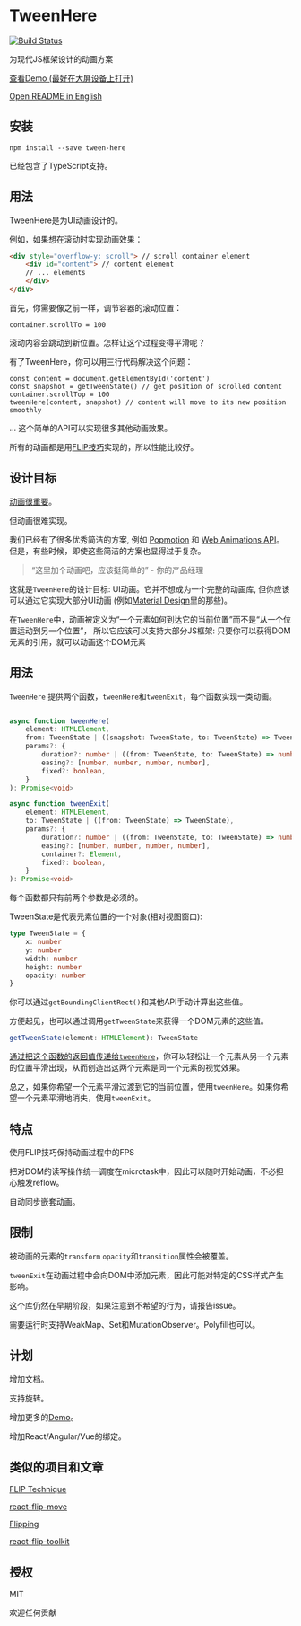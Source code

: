 ﻿# TweenHere

[![Build Status](https://travis-ci.org/pinyin/tween-here.svg?branch=master)](https://travis-ci.org/pinyin/tween-here)

为现代JS框架设计的动画方案

[查看Demo (最好在大屏设备上打开)](http://pinyin.github.io/tween-here)

[Open README in English](./README.md)

## 安装

`npm install --save tween-here`

已经包含了TypeScript支持。

## 用法

TweenHere是为UI动画设计的。

例如，如果想在滚动时实现动画效果：

```html
<div style="overflow-y: scroll"> // scroll container element
    <div id="content"> // content element
    // ... elements
    </div>
</div>
```
首先，你需要像之前一样，调节容器的滚动位置：
```
container.scrollTo = 100
```
滚动内容会跳动到新位置。怎样让这个过程变得平滑呢？

有了TweenHere，你可以用三行代码解决这个问题：
```
const content = document.getElementById('content')
const snapshot = getTweenState() // get position of scrolled content
container.scrollTop = 100
tweenHere(content, snapshot) // content will move to its new position smoothly 
```

... 这个简单的API可以实现很多其他动画效果。

所有的动画都是用[FLIP技巧](https://aerotwist.com/blog/flip-your-animations/)实现的，所以性能比较好。

## 设计目标

[动画很重要](https://material.io/guidelines/motion/material-motion.html#material-motion-why-does-motion-matter)。

但动画很难实现。

我们已经有了很多优秀简洁的方案, 例如 [Popmotion](https://popmotion.io/) 和 [Web Animations API](https://developer.mozilla.org/en-US/docs/Web/API/Web_Animations_API)。但是，有些时候，即使这些简洁的方案也显得过于复杂。

> “这里加个动画吧，应该挺简单的” - 你的产品经理

这就是`TweenHere`的设计目标: UI动画。它并不想成为一个完整的动画库, 但你应该可以通过它实现大部分UI动画 (例如[Material Design](https://material.io/guidelines/motion/material-motion.html)里的那些)。

在`TweenHere`中，动画被定义为“一个元素如何到达它的当前位置”而不是“从一个位置运动到另一个位置”， 所以它应该可以支持大部分JS框架: 只要你可以获得DOM元素的引用，就可以动画这个DOM元素

## 用法

`TweenHere` 提供两个函数，`tweenHere`和`tweenExit`，每个函数实现一类动画。 

```typescript jsx

async function tweenHere(
    element: HTMLElement,
    from: TweenState | ((snapshot: TweenState, to: TweenState) => TweenState),
    params?: {
        duration?: number | ((from: TweenState, to: TweenState) => number),
        easing?: [number, number, number, number],
        fixed?: boolean,
    }
): Promise<void> 

async function tweenExit(
    element: HTMLElement,
    to: TweenState | ((from: TweenState) => TweenState),
    params?: {
        duration?: number | ((from: TweenState, to: TweenState) => number),
        easing?: [number, number, number, number],
        container?: Element,
        fixed?: boolean,
    }
): Promise<void> 
```

每个函数都只有前两个参数是必须的。

TweenState是代表元素位置的一个对象(相对视图窗口):
```typescript jsx
type TweenState = {
    x: number
    y: number
    width: number
    height: number
    opacity: number
} 
```
你可以通过`getBoundingClientRect()`和其他API手动计算出这些值。 

方便起见，也可以通过调用`getTweenState`来获得一个DOM元素的这些值。

```typescript jsx
getTweenState(element: HTMLElement): TweenState
```
[通过把这个函数的返回值传递给`tweenHere`](demo/OpenListItem.tsx)，你可以轻松让一个元素从另一个元素的位置平滑出现，从而创造出这两个元素是同一个元素的视觉效果。


总之，如果你希望一个元素平滑过渡到它的当前位置，使用`tweenHere`。如果你希望一个元素平滑地消失，使用`tweenExit`。

## 特点

使用FLIP技巧保持动画过程中的FPS

把对DOM的读写操作统一调度在microtask中，因此可以随时开始动画，不必担心触发reflow。

自动同步嵌套动画。

## 限制

被动画的元素的`transform` `opacity`和`transition`属性会被覆盖。

`tweenExit`在动画过程中会向DOM中添加元素，因此可能对特定的CSS样式产生影响。

这个库仍然在早期阶段，如果注意到不希望的行为，请报告issue。

需要运行时支持WeakMap、Set和MutationObserver。Polyfill也可以。

## 计划

增加文档。

支持旋转。

增加更多的[Demo](http://pinyin.github.io/tween-here)。

增加React/Angular/Vue的绑定。

## 类似的项目和文章

[FLIP Technique](https://aerotwist.com/blog/flip-your-animations/)

[react-flip-move](https://github.com/joshwcomeau/react-flip-move)

[Flipping](https://github.com/davidkpiano/flipping)

[react-flip-toolkit](https://github.com/aholachek/react-flip-toolkit)

## 授权

MIT

欢迎任何贡献
